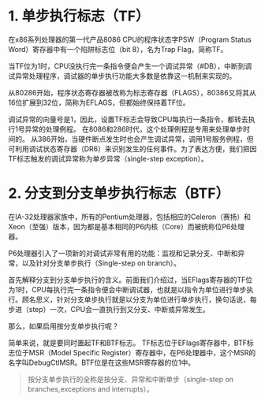 # 1. 单步执行标志（TF）

在x86系列处理器的第一代产品8086 CPU的程序状态字PSW（Program Status Word）寄存器中有一个陷阱标志位（bit 8），名为Trap Flag，简称TF。

当TF位为1时，CPU没执行完一条指令便会产生一个调试异常（#DB），中断到调试异常处理程序，调试器的单步执行功能大多数是依靠这一机制来实现的。

从80286开始，程序状态寄存器被改称为标志寄存器（FLAGS），80386又将其从16位扩展到32位，简称为EFLAGS，但都始终保持着TF位。

调试异常的向量号是1，因此，设置TF标志会导致CPU每执行一条指令，都转去执行1号异常的处理例程。
在8086和286时代，这个处理例程是专用来处理单步时间的。
从386开始，当硬件断点发生时也会产生调试异常，调用1号服务例程，但可利用调试状态寄存器（DR6）来识别发生的任何事件。为了表达方便，我们把因TF标志触发的调试异常称为单步异常（single-step exception）。

# 2. 分支到分支单步执行标志（BTF）

在IA-32处理器家族中，所有的Pentium处理器，包括相应的Celeron（赛扬）和Xeon（至强）版本，因为都是基本相同的P6内核（Core）而被统称位P6处理器。

P6处理器引入了一项新的对调试非常有用的功能：监视和记录分支、中断和异常，以及针对分支单步执行（Single-step on branch）。

首先解释分支到分支单步执行的含义。前面我们介绍过，当EFlags寄存器的TF位为1时，CPU每执行完一条指令便会中断调试器，也就是以指令为单位进行单步执行。顾名思义，针对分支单步执行就是以分支为单位进行单步执行，换句话说，每步进（step）一次，CPU会一直执行到又分支、中断或异常发生。

那么，如果启用按分支单步执行呢？

简单来说，就是要同时置起TF和BTF标志。
TF标志位于EFlags寄存器中，BTF标志位于MSR（Model Specific Register）寄存器中，在P6处理器中，这个MSR的名字叫DebugCtlMSR。BTF位是在这些MSR寄存器的位1中。

> 按分支单步执行的全称是按分支、异常和中断单步（single-step on branches,exceptions and interrupts）。